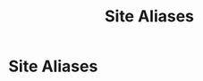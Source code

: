 ﻿---
uid: site-aliases
topic: site-aliases
locale: en
title: Site Aliases
dnneditions: DNN Platform, Evoq Content,Evoq Engage
dnnversion: 09.02.00
parent-topic: configuring-your-site
related-topics:
---

# Site Aliases
